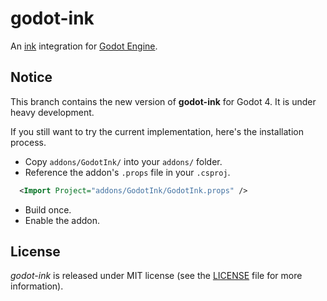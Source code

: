 # godot-ink

An [ink](https://github.com/inkle/ink) integration for [Godot Engine](https://github.com/godotengine/godot).  

## Notice

This branch contains the new version of **godot-ink** for Godot 4. It is under heavy development.  

If you still want to try the current implementation, here's the installation process.

* Copy `addons/GodotInk/` into your `addons/` folder.
* Reference the addon's `.props` file in your `.csproj`.
```xml
  <Import Project="addons/GodotInk/GodotInk.props" />
```
* Build once.
* Enable the addon.

## License

*godot-ink* is released under MIT license (see the [LICENSE](/LICENSE) file for more information).
